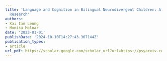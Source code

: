 ```yaml
---
title: 'Language and Cognition in Bilingual Neurodivergent Children: A Review of Recent
  Research'
authors:
- Kai Ian Leung
- Monika Molnar
date: '2023-01-01'
publishDate: '2024-10-10T14:27:43.367144Z'
publication_types:
- article
url_pdf: https://scholar.google.com/scholar_url?url=https://psyarxiv.com/ens2p/download%3Fformat%3Dpdf&hl=en&sa=T&oi=gsb-gga&ct=res&cd=0&d=2106982764006571288&ei=DXYJZ6ixLtWM6rQP6ubWoA0&scisig=AFWwaeaS9pl-GMC1XXzSDdTnkmmr
---
```

